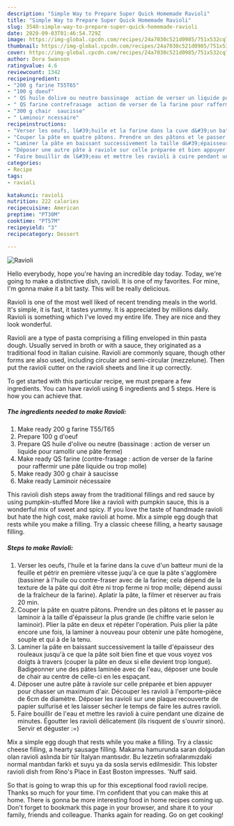 ```yaml
---
description: "Simple Way to Prepare Super Quick Homemade Ravioli"
title: "Simple Way to Prepare Super Quick Homemade Ravioli"
slug: 3540-simple-way-to-prepare-super-quick-homemade-ravioli
date: 2020-09-03T01:46:54.729Z
image: https://img-global.cpcdn.com/recipes/24a7030c521d0985/751x532cq70/ravioli-photo-principale-de-la-recette.jpg
thumbnail: https://img-global.cpcdn.com/recipes/24a7030c521d0985/751x532cq70/ravioli-photo-principale-de-la-recette.jpg
cover: https://img-global.cpcdn.com/recipes/24a7030c521d0985/751x532cq70/ravioli-photo-principale-de-la-recette.jpg
author: Dora Swanson
ratingvalue: 4.6
reviewcount: 1342
recipeingredient:
- "200 g farine T55T65"
- "100 g doeuf"
- " QS huile dolive ou neutre bassinage  action de verser un liquide pour ramollir une pte ferme"
- " QS farine contrefrasage  action de verser de la farine pour raffermir une pte liquide ou trop molle"
- "300 g chair  saucisse"
- " Laminoir ncessaire"
recipeinstructions:
- "Verser les oeufs, l&#39;huile et la farine dans la cuve d&#39;un batteur muni de la feuille et pétrir en première vitesse juqu&#39;à ce que la pâte s&#39;agglomère (bassiner à l&#39;huile ou contre-fraser avec de la farine; cela dépend de la texture de la pâte qui doit être ni trop ferme ni trop molle; dépend aussi de la fraîcheur de la farine). Aplatir la pâte, la filmer et réserver au frais 20 min."
- "Couper la pâte en quatre pâtons. Prendre un des pâtons et le passer au laminoir à la taille d&#39;épaisseur la plus grande (le chiffre varie selon le laminoir). Plier la pâte en deux et répéter l&#39;opération. Puis plier la pâte encore une fois, la laminer à nouveau pour obtenir une pâte homogène, souple et qui à de la tenu."
- "Laminer la pâte en baissant successivement la taille d&#39;épaisseur des rouleaux jusqu&#39;à ce que la pâte soit bien fine et que vous voyez vos doigts à travers (couper la pâte en deux si elle devient trop longue). Badigeonner une des pâtes laminée avec de l&#39;eau, déposer une boule de chair au centre de celle-ci en les espaçant."
- "Déposer une autre pâte à raviole sur celle préparée et bien appuyer pour chasser un maximum d&#39;air. Découper les ravioli à l&#39;emporte-pièce de 6cm de diamètre. Déposer les ravioli sur une plaque recouverte de papier sulfurisé et les laisser sécher le temps de faire les autres ravioli."
- "Faire bouillir de l&#39;eau et mettre les ravioli à cuire pendant une dizaine de minutes. Égoutter les ravioli délicatement (ils risquent de s&#39;ouvrir sinon). Servir et déguster :=)"
categories:
- Recipe
tags:
- ravioli

katakunci: ravioli 
nutrition: 222 calories
recipecuisine: American
preptime: "PT30M"
cooktime: "PT57M"
recipeyield: "3"
recipecategory: Dessert

---
```



![Ravioli](https://img-global.cpcdn.com/recipes/24a7030c521d0985/751x532cq70/ravioli-photo-principale-de-la-recette.jpg)

Hello everybody, hope you're having an incredible day today. Today, we're going to make a distinctive dish, ravioli. It is one of my favorites. For mine, I'm gonna make it a bit tasty. This will be really delicious.

Ravioli is one of the most well liked of recent trending meals in the world. It's simple, it is fast, it tastes yummy. It is appreciated by millions daily. Ravioli is something which I've loved my entire life. They are nice and they look wonderful.

Ravioli are a type of pasta comprising a filling enveloped in thin pasta dough. Usually served in broth or with a sauce, they originated as a traditional food in Italian cuisine. Ravioli are commonly square, though other forms are also used, including circular and semi-circular (mezzelune). Then put the ravioli cutter on the ravioli sheets and line it up correctly.


To get started with this particular recipe, we must prepare a few ingredients. You can have ravioli using 6 ingredients and 5 steps. Here is how you can achieve that.

<!--inarticleads1-->

##### The ingredients needed to make Ravioli:

1. Make ready 200 g farine T55/T65
1. Prepare 100 g d&#39;oeuf
1. Prepare  QS huile d&#39;olive ou neutre (bassinage : action de verser un liquide pour ramollir une pâte ferme)
1. Make ready  QS farine (contre-frasage : action de verser de la farine pour raffermir une pâte liquide ou trop molle)
1. Make ready 300 g chair à saucisse
1. Make ready  Laminoir nécessaire


This ravioli dish steps away from the traditional fillings and red sauce by using pumpkin-stuffed More like a ravioli with pumpkin sauce, this is a wonderful mix of sweet and spicy. If you love the taste of handmade ravioli but hate the high cost, make ravioli at home. Mix a simple egg dough that rests while you make a filling. Try a classic cheese filling, a hearty sausage filling. 

<!--inarticleads2-->

##### Steps to make Ravioli:

1. Verser les oeufs, l&#39;huile et la farine dans la cuve d&#39;un batteur muni de la feuille et pétrir en première vitesse juqu&#39;à ce que la pâte s&#39;agglomère (bassiner à l&#39;huile ou contre-fraser avec de la farine; cela dépend de la texture de la pâte qui doit être ni trop ferme ni trop molle; dépend aussi de la fraîcheur de la farine). Aplatir la pâte, la filmer et réserver au frais 20 min.
1. Couper la pâte en quatre pâtons. Prendre un des pâtons et le passer au laminoir à la taille d&#39;épaisseur la plus grande (le chiffre varie selon le laminoir). Plier la pâte en deux et répéter l&#39;opération. Puis plier la pâte encore une fois, la laminer à nouveau pour obtenir une pâte homogène, souple et qui à de la tenu.
1. Laminer la pâte en baissant successivement la taille d&#39;épaisseur des rouleaux jusqu&#39;à ce que la pâte soit bien fine et que vous voyez vos doigts à travers (couper la pâte en deux si elle devient trop longue). Badigeonner une des pâtes laminée avec de l&#39;eau, déposer une boule de chair au centre de celle-ci en les espaçant.
1. Déposer une autre pâte à raviole sur celle préparée et bien appuyer pour chasser un maximum d&#39;air. Découper les ravioli à l&#39;emporte-pièce de 6cm de diamètre. Déposer les ravioli sur une plaque recouverte de papier sulfurisé et les laisser sécher le temps de faire les autres ravioli.
1. Faire bouillir de l&#39;eau et mettre les ravioli à cuire pendant une dizaine de minutes. Égoutter les ravioli délicatement (ils risquent de s&#39;ouvrir sinon). Servir et déguster :=)


Mix a simple egg dough that rests while you make a filling. Try a classic cheese filling, a hearty sausage filling. Makarna hamurunda saran dolgudan olan ravioli aslında bir tür İtalyan mantısıdır. Bu lezzetin sofralarımızdaki normal mantıdan farklı et suyu ya da sosla servis edilmesidir. This lobster ravioli dish from Rino&#39;s Place in East Boston impresses. &#39;Nuff said. 

So that is going to wrap this up for this exceptional food ravioli recipe. Thanks so much for your time. I'm confident that you can make this at home. There is gonna be more interesting food in home recipes coming up. Don't forget to bookmark this page in your browser, and share it to your family, friends and colleague. Thanks again for reading. Go on get cooking!
